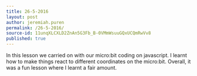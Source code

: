 ```yaml
---
title: 26-5-2016
layout: post
author: jeremiah.puren
permalink: /26-5-2016/
source-id: 11unqXLCXLD2ZnAn5G3Fb_B-0VMmWsuuGQxUCQmRwVv8
published: true
---
```

In this lesson we carried on with our micro:bit coding on javascript. I learnt how to make things react to different coordinates on the micro:bit. Overall, it was a fun lesson where I learnt a fair amount.

